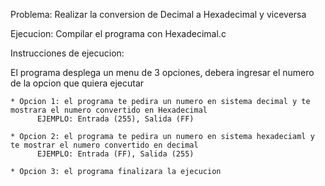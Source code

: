 Problema: Realizar la conversion de Decimal a Hexadecimal y viceversa

Ejecucion: Compilar el programa con Hexadecimal.c

Instrucciones de ejecucion:

El programa desplega un menu de 3 opciones, debera ingresar el numero de la opcion que quiera ejecutar

	* Opcion 1: el programa te pedira un numero en sistema decimal y te mostrara el numero convertido en Hexadecimal
		  EJEMPLO: Entrada (255), Salida (FF)
    
	* Opcion 2: el programa te pedira un numero en sistema hexadeciaml y te mostrar el numero convertido en decimal
		  EJEMPLO: Entrada (FF), Salida (255)
    
	* Opcion 3: el programa finalizara la ejecucion
